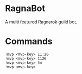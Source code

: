 # RagnaBot

A multi featured Ragnarok guild bot.

# Commands

```
!mvp <mvp-key> 11:26
!mvp <mvp-key> 1126
!mvp <mvp-key> 5m
!mvp <mvp-key>
```